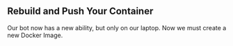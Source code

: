 
## Rebuild and Push Your Container

Our bot now has a new ability, but only on our laptop.  Now we must create a new Docker Image.

